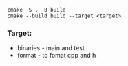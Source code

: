 ```
cmake -S . -B build
cmake --build build --target <target>
```

### Target:
* binaries - main and test
* format - to fomat cpp and h